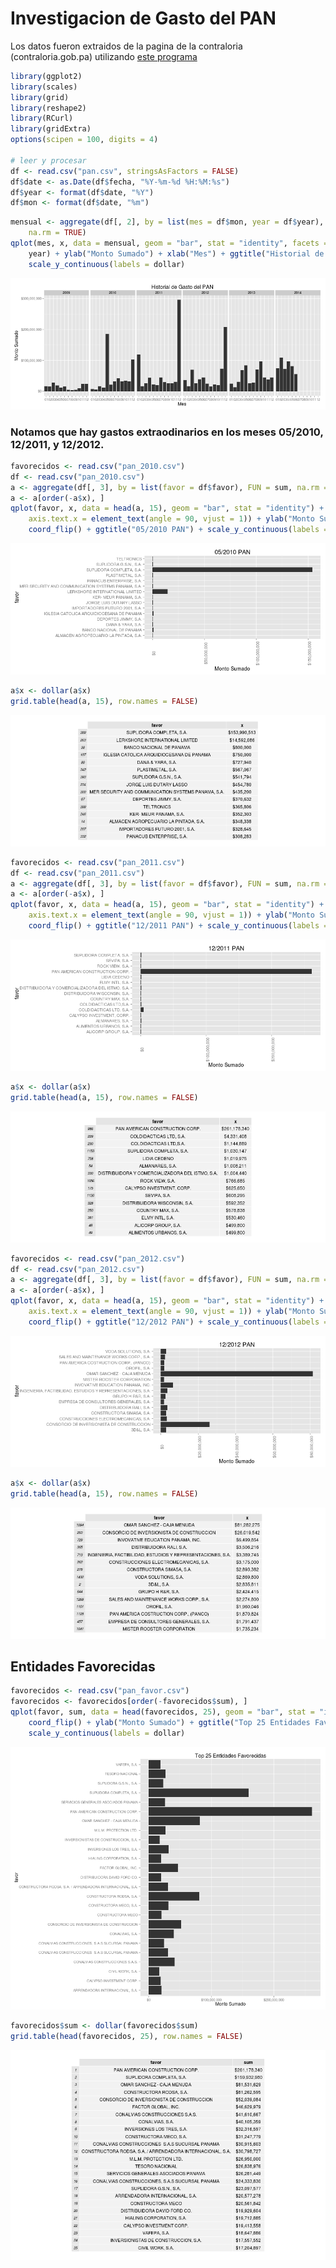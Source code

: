 # Investigacion de Gasto del PAN
Los datos fueron extraidos de la pagina de la contraloria (contraloria.gob.pa) utilizando [este programa](https://github.com/ibarria0/chinchorro)


```r
library(ggplot2)
library(scales)
library(grid)
library(reshape2)
library(RCurl)
library(gridExtra)
options(scipen = 100, digits = 4)

# leer y procesar
df <- read.csv("pan.csv", stringsAsFactors = FALSE)
df$date <- as.Date(df$fecha, "%Y-%m-%d %H:%M:%s")
df$year <- format(df$date, "%Y")
df$mon <- format(df$date, "%m")
```



```r
mensual <- aggregate(df[, 2], by = list(mes = df$mon, year = df$year), FUN = sum, 
    na.rm = TRUE)
qplot(mes, x, data = mensual, geom = "bar", stat = "identity", facets = . ~ 
    year) + ylab("Monto Sumado") + xlab("Mes") + ggtitle("Historial de Gasto del PAN") + 
    scale_y_continuous(labels = dollar)
```

![plot of chunk historial](figure/historial.png) 

### Notamos que hay gastos extraodinarios en los meses 05/2010, 12/2011, y 12/2012.


```r
favorecidos <- read.csv("pan_2010.csv")
df <- read.csv("pan_2010.csv")
a <- aggregate(df[, 3], by = list(favor = df$favor), FUN = sum, na.rm = TRUE)
a <- a[order(-a$x), ]
qplot(favor, x, data = head(a, 15), geom = "bar", stat = "identity") + theme(text = element_text(size = 14), 
    axis.text.x = element_text(angle = 90, vjust = 1)) + ylab("Monto Sumado") + 
    coord_flip() + ggtitle("05/2010 PAN") + scale_y_continuous(labels = dollar)
```

![plot of chunk 2010](figure/2010.png) 



```r
a$x <- dollar(a$x)
grid.table(head(a, 15), row.names = FALSE)
```

![plot of chunk 2010_table](figure/2010_table.png) 



```r
favorecidos <- read.csv("pan_2011.csv")
df <- read.csv("pan_2011.csv")
a <- aggregate(df[, 3], by = list(favor = df$favor), FUN = sum, na.rm = TRUE)
a <- a[order(-a$x), ]
qplot(favor, x, data = head(a, 15), geom = "bar", stat = "identity") + theme(text = element_text(size = 14), 
    axis.text.x = element_text(angle = 90, vjust = 1)) + ylab("Monto Sumado") + 
    coord_flip() + ggtitle("12/2011 PAN") + scale_y_continuous(labels = dollar)
```

![plot of chunk 2011](figure/2011.png) 



```r
a$x <- dollar(a$x)
grid.table(head(a, 15), row.names = FALSE)
```

![plot of chunk 2011_table](figure/2011_table.png) 



```r
favorecidos <- read.csv("pan_2012.csv")
df <- read.csv("pan_2012.csv")
a <- aggregate(df[, 3], by = list(favor = df$favor), FUN = sum, na.rm = TRUE)
a <- a[order(-a$x), ]
qplot(favor, x, data = head(a, 15), geom = "bar", stat = "identity") + theme(text = element_text(size = 14), 
    axis.text.x = element_text(angle = 90, vjust = 1)) + ylab("Monto Sumado") + 
    coord_flip() + ggtitle("12/2012 PAN") + scale_y_continuous(labels = dollar)
```

![plot of chunk 2012](figure/2012.png) 



```r
a$x <- dollar(a$x)
grid.table(head(a, 15), row.names = FALSE)
```

![plot of chunk 2012_table](figure/2012_table.png) 


## Entidades Favorecidas

```r
favorecidos <- read.csv("pan_favor.csv")
favorecidos <- favorecidos[order(-favorecidos$sum), ]
qplot(favor, sum, data = head(favorecidos, 25), geom = "bar", stat = "identity") + 
    coord_flip() + ylab("Monto Sumado") + ggtitle("Top 25 Entidades Favorecidas") + 
    scale_y_continuous(labels = dollar)
```

![plot of chunk favorecidos](figure/favorecidos.png) 



```r
favorecidos$sum <- dollar(favorecidos$sum)
grid.table(head(favorecidos, 25), row.names = FALSE)
```

![plot of chunk fav_table](figure/fav_table.png) 


